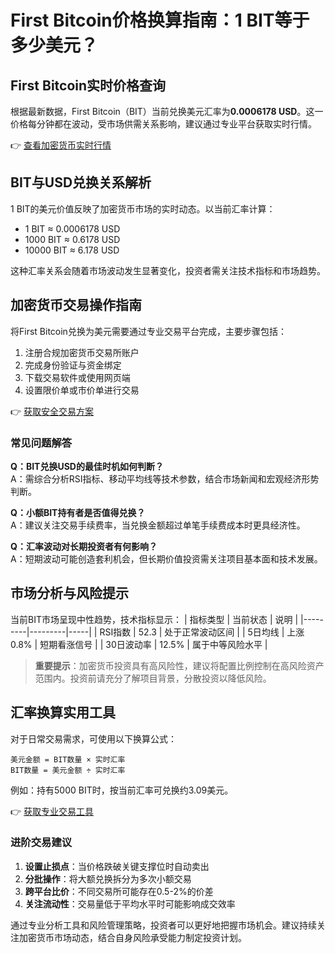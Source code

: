 # First Bitcoin价格换算指南：1 BIT等于多少美元？

## First Bitcoin实时价格查询
根据最新数据，First Bitcoin（BIT）当前兑换美元汇率为**0.0006178 USD**。这一价格每分钟都在波动，受市场供需关系影响，建议通过专业平台获取实时行情。

👉 [查看加密货币实时行情](https://bit.ly/okx_welcome)

## BIT与USD兑换关系解析
1 BIT的美元价值反映了加密货币市场的实时动态。以当前汇率计算：
- 1 BIT ≈ 0.0006178 USD
- 1000 BIT ≈ 0.6178 USD
- 10000 BIT ≈ 6.178 USD

这种汇率关系会随着市场波动发生显著变化，投资者需关注技术指标和市场趋势。

## 加密货币交易操作指南
将First Bitcoin兑换为美元需要通过专业交易平台完成，主要步骤包括：
1. 注册合规加密货币交易所账户
2. 完成身份验证与资金绑定
3. 下载交易软件或使用网页端
4. 设置限价单或市价单进行交易

👉 [获取安全交易方案](https://bit.ly/okx_welcome)

### 常见问题解答
**Q：BIT兑换USD的最佳时机如何判断？**  
A：需综合分析RSI指标、移动平均线等技术参数，结合市场新闻和宏观经济形势判断。

**Q：小额BIT持有者是否值得兑换？**  
A：建议关注交易手续费率，当兑换金额超过单笔手续费成本时更具经济性。

**Q：汇率波动对长期投资者有何影响？**  
A：短期波动可能创造套利机会，但长期价值投资需关注项目基本面和技术发展。

## 市场分析与风险提示
当前BIT市场呈现中性趋势，技术指标显示：
| 指标类型 | 当前状态 | 说明 |
|---------|---------|-----|
| RSI指数 | 52.3     | 处于正常波动区间 |
| 5日均线 | 上涨0.8% | 短期看涨信号 |
| 30日波动率 | 12.5%   | 属于中等风险水平 |

> **重要提示**：加密货币投资具有高风险性，建议将配置比例控制在高风险资产范围内。投资前请充分了解项目背景，分散投资以降低风险。

## 汇率换算实用工具
对于日常交易需求，可使用以下换算公式：
```
美元金额 = BIT数量 × 实时汇率
BIT数量 = 美元金额 ÷ 实时汇率
```
例如：持有5000 BIT时，按当前汇率可兑换约3.09美元。

👉 [获取专业交易工具](https://bit.ly/okx_welcome)

### 进阶交易建议
1. **设置止损点**：当价格跌破关键支撑位时自动卖出
2. **分批操作**：将大额兑换拆分为多次小额交易
3. **跨平台比价**：不同交易所可能存在0.5-2%的价差
4. **关注流动性**：交易量低于平均水平时可能影响成交效率

通过专业分析工具和风险管理策略，投资者可以更好地把握市场机会。建议持续关注加密货币市场动态，结合自身风险承受能力制定投资计划。